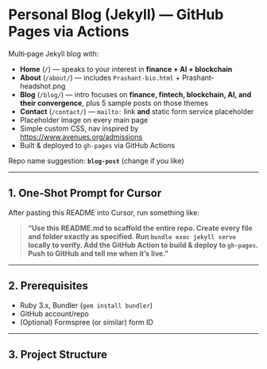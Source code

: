 # Personal Blog (Jekyll) — GitHub Pages via Actions

Multi‑page Jekyll blog with:

- **Home** (`/`) —  speaks to your interest in **finance + AI + blockchain**
- **About** (`/about/`) — includes `Prashant-bio.html` + Prashant-headshot.png
- **Blog** (`/blog/`) — intro focuses on **finance, fintech, blockchain, AI, and their convergence**, plus 5 sample posts on those themes
- **Contact** (`/contact/`) — `mailto:` link **and** static form service placeholder
- Placeholder image on every main page
- Simple custom CSS, nav inspired by <https://www.avenues.org/admissions>
- Built & deployed to `gh-pages` via GitHub Actions

Repo name suggestion: **`blog-post`** (change if you like)

---

## 1. One‑Shot Prompt for Cursor

After pasting this README into Cursor, run something like:

> **“Use this README.md to scaffold the entire repo. Create every file and folder exactly as specified. Run `bundle exec jekyll serve` locally to verify. Add the GitHub Action to build & deploy to `gh-pages`. Push to GitHub and tell me when it’s live.”**

---

## 2. Prerequisites

- Ruby 3.x, Bundler (`gem install bundler`)
- GitHub account/repo
- (Optional) Formspree (or similar) form ID

---

## 3. Project Structure

